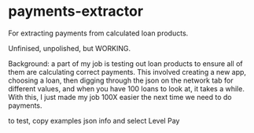 # payments-extractor
For extracting payments from calculated loan products.

Unfinised, unpolished, but WORKING.

Background: a part of my job is testing out loan products to ensure all of them are calculating correct payments. This involved creating a new app, choosing a loan, then digging through the json on the network tab for different values, and when you have 100 loans to look at, it takes a while. With this, I just made my job 100X easier the next time we need to do payments. 


to test, copy examples json info and select Level Pay

